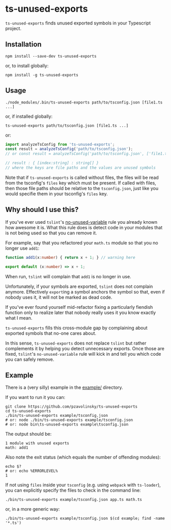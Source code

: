 ts-unused-exports
=================

`ts-unused-exports` finds unused exported symbols in your Typescript project.

Installation
------------

```
npm install --save-dev ts-unused-exports
```

or, to install globally:

```
npm install -g ts-unused-exports
```

Usage
-----

```shell
./node_modules/.bin/ts-unused-exports path/to/tsconfig.json [file1.ts ...]
```

or, if installed globally:

```shell
ts-unused-exports path/to/tsconfig.json [file1.ts ...]
```

or:
```ts
import analyzeTsConfig from 'ts-unused-exports';
const result = analyzeTsConfig('path/to/tsconfig.json');
// or const result = analyzeTsConfig('path/to/tsconfig.json', ['file1.ts']);

// result : { [index:string] : string[] }
// where the keys are file paths and the values are unused symbols
```

Note that if `ts-unused-exports` is called without files, the files will be read from the tsconfig's `files` key which must be present. If called with files, then those file paths should be relative to the `tsconfig.json`, just like you would specifie them in your tsconfig's `files` key.

Why should I use this?
----------------------

If you've ever used `tslint`'s [no-unused-variable](http://palantir.github.io/tslint/rules/no-unused-variable/) rule you already known how awesome it is. What this rule does is detect code in your modules that is not being used so that you can remove it.

For example, say that you refactored your `math.ts` module so that you no longer use `add1`:
```ts
function add1(x:number) { return x + 1; } // warning here

export default (x:number) => x + 1;
```

When run, `tslint` will complain that `add1` is no longer in use.

Unfortunately, if your symbols are exported, `tslint` does not complain anymore. Effectively `export`ing a symbol anchors the symbol so that, even if nobody uses it, it will not be marked as dead code.

If you've ever found yourself mid-refactor fixing a  particularly fiendish function only to realize later that nobody really uses it you know exactly what I mean.

`ts-unused-exports` fills this cross-module gap by complaining about exported symbols that no-one cares about.

In this sense, `ts-unused-exports` does not replace `tslint` but rather complements it by helping you detect unnecessary exports. Once those are fixed, `tslint`'s `no-unused-variable` rule will kick in and tell you which code you can safely remove.

Example
-------

There is a (very silly) example in the [example/](https://github.com/pzavolinsky/ts-unused-exports/blob/master/example) directory.

If you want to run it you can:

```shell
git clone https://github.com/pzavolinsky/ts-unused-exports
cd ts-unused-exports
./bin/ts-unused-exports example/tsconfig.json
# or: node ./bin/ts-unused-exports example/tsconfig.json
# or: node bin\ts-unused-exports example\tsconfig.json
```

The output should be:
```
1 module with unused exports
math: add1
```

Also note the exit status (which equals the number of offending modules):
```shell
echo $?
# or: echo %ERRORLEVEL%
1
```

If not using `files` inside your `tsconfig` (e.g. using `webpack` with `ts-loader`), you can explicitly specify the files to check in the command line:

```shell
./bin/ts-unused-exports example/tsconfig.json app.ts math.ts
```

or, in a more generic way:

```shell
./bin/ts-unused-exports example/tsconfig.json $(cd example; find -name '*.ts')
```
